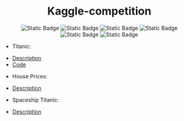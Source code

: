 <div align="center">
<h1 size="140">Kaggle-competition</h1>
<span>
<img alt="Static Badge" src="https://img.shields.io/badge/Contributions-every_day-blue">
<img alt="Static Badge" src="https://img.shields.io/badge/Python-red">
<img alt="Static Badge" src="https://img.shields.io/badge/Jupyter_Notebook-green">
<img alt="Static Badge" src="https://img.shields.io/badge/R-yellow">
<img alt="Static Badge" src="https://img.shields.io/badge/MATLAB-orange">
<img alt="Static Badge" src="https://img.shields.io/badge/HTML-purple">
</span>
</div>

+ Titanic:
- [Description](https://www.kaggle.com/competitions/titanic)
- [Code](https://github.com/Ma-Yier/Kaggle-competition/tree/main/titanic)
+ House Prices:
- [Description](https://www.kaggle.com/competitions/house-prices-advanced-regression-techniques)
+ Spaceship Titanic:
- [Description](https://www.kaggle.com/competitions/spaceship-titanic)